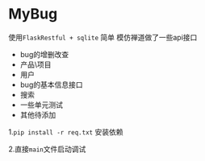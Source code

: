 # MyBug


使用`FlaskRestful + sqlite` 简单
模仿禅道做了一些api接口

- bug的增删改查
- 产品\项目
- 用户
- bug的基本信息接口
- 搜索
- 一些单元测试
- 其他待添加

1.`pip install -r req.txt` 安装依赖

2.直接`main`文件启动调试